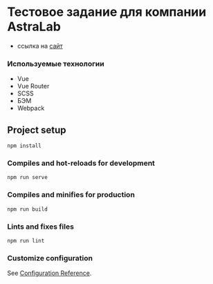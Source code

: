 # Тестовое задание для компании AstraLab

* ссылка на [сайт](https://astra-lab-test.vercel.app/)

### Используемые технологии
* Vue
* Vue Router
* SCSS
* БЭМ
* Webpack

## Project setup
```
npm install
```

### Compiles and hot-reloads for development
```
npm run serve
```

### Compiles and minifies for production
```
npm run build
```

### Lints and fixes files
```
npm run lint
```

### Customize configuration
See [Configuration Reference](https://cli.vuejs.org/config/).
